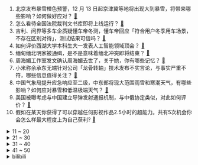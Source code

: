 1. 北京发布暴雪橙色预警，12 月 13 日起京津冀等地将出现大到暴雪，将带来哪些影响？如何做好应对？ [:link:](https://www.zhihu.com/question/634436506)
2. 怎么看待全国法院裁判文书库即将上线运行？ [:link:](https://www.zhihu.com/question/634352958)
3. 吉利、问界等多车企质疑懂车帝冬测，懂车帝回应「符合用户冬季用车场景，不存在区别对待」，测试结果可信吗？ [:link:](https://www.zhihu.com/question/634459503)
4. 如何评价西湖大学本科生大一发表人工智能领域顶会？ [:link:](https://www.zhihu.com/question/634397825)
5. 缅甸缅北明家被通缉，是不是意味着缅北冲突即将结束？ [:link:](https://www.zhihu.com/question/629924710)
6. 周海媚工作室发文确认周海媚去世了，关于她，你有哪些记忆？ [:link:](https://www.zhihu.com/question/634563294)
7. 小米称余承东无端针对公司「龙骨转轴」技术发布不实言论，与事实严重不符，哪些信息值得关注？ [:link:](https://www.zhihu.com/question/634459831)
8. 中国气象局提升应急响应至二级，中东部将现大范围雨雪和寒潮天气，有哪些影响？如何应对暴雪和低温极端天气？ [:link:](https://www.zhihu.com/question/634525947)
9. 美国被曝考虑与中国建立导弹发射通报机制，与中俄协定类似，对此如何评价？ [:link:](https://www.zhihu.com/question/634455639)
10. 假如在某天你获得了可以穿越任何影视作品2.5小时的超能力。共有5次机会你会怎么样最大程度上为自己获利? [:link:](https://www.zhihu.com/question/634230988)
<details>
<summary>11 ~ 20</summary>

11. 新冠变异株 JN.1 已在全球 12 国发现，多国快速蔓延，传染性、病症如何？ [:link:](https://www.zhihu.com/question/634487951)
12. 为什么Windows 11强制使用Microsoft账户登录的操作人人喊打？ [:link:](https://www.zhihu.com/question/533867947)
13. 时间总是不够用该怎么办？ [:link:](https://www.zhihu.com/question/634579442)
14. 因频繁洗手，瑞幸门店员工出现「烂手」情况，为何会出现这状况？如何解决该问题？手部受伤算工伤吗？ [:link:](https://www.zhihu.com/question/634442789)
15. 多地酒店资产易主，煤老板「围猎」房地产，分析人士称「他们或是中国最后一批煤老板了」，如何看待这一现象？ [:link:](https://www.zhihu.com/question/634317220)
16. 最新研究发现生两个孩子最有利于长寿，生育孩子越少或越多都会缩短寿命，哪些信息值得关注？ [:link:](https://www.zhihu.com/question/634437818)
17. 答主用 AI 开发游戏《完蛋！我被名场面包围了》，能带来什么启发？ [:link:](https://www.zhihu.com/question/634454424)
18. 蜀国灭亡后，张飞一家无人敢动，为什么关羽满门被杀？ [:link:](https://www.zhihu.com/question/499750018)
19. 为什么医学标志是“蛇杖”而不是“悬壶”？ [:link:](https://www.zhihu.com/question/473263689)
20. 著名女演员周海媚去世，曾饰演周芷若，她还有哪些角色和作品值得铭记？ [:link:](https://www.zhihu.com/question/634561534)
</details>
<details>
<summary>21 ~ 30</summary>

21. 城市遭遇暴风雪天气，作为居民，需要识别哪些潜在的危险并做好准备？ [:link:](https://www.zhihu.com/question/634284557)
22. Theshy春季赛休息和JackeyLove在2019年转会期的遭遇有何区别？对此如何评价？ [:link:](https://www.zhihu.com/question/634453943)
23. 暴风雪天气准备自驾出行，车辆需要做哪些准备？如果要储备一个出行应急包，可以加入哪些东西？ [:link:](https://www.zhihu.com/question/634284591)
24. 在就医期间，我会对医生产生不信任情绪吗，这正常吗？ [:link:](https://www.zhihu.com/question/633740553)
25. 不爱社交的i人真的适合走律师这条路吗？ [:link:](https://www.zhihu.com/question/626321024)
26. 如何才能找到自己如鱼得水的领域和天赋？ [:link:](https://www.zhihu.com/question/631695076)
27. 人工智能有哪些领域？ [:link:](https://www.zhihu.com/question/446176207)
28. 2023 年，你画过最满意的妆容是哪个？ [:link:](https://www.zhihu.com/question/633904477)
29. 请问供应链岗位是做什么的？ [:link:](https://www.zhihu.com/question/50835404)
30. 微信支付宣布上线 「 先学后付 」 服务，消费者可在确认上课后进行付款，将会带来哪些影响？ [:link:](https://www.zhihu.com/question/634508951)
</details>
<details>
<summary>31 ~ 40</summary>

31. 为什么红棕色系的口红更有秋冬的浪漫「氛围感」？ [:link:](https://www.zhihu.com/question/630322797)
32. 能留下你相册中最美的一张夜景吗? [:link:](https://www.zhihu.com/question/632431652)
33. 宠物得了重病，但我没钱医治，我应该怎么办？ [:link:](https://www.zhihu.com/question/633740582)
34. 如何通过运动提高基础代谢率？ [:link:](https://www.zhihu.com/question/631342470)
35. 该如何区分「职场PUA」和「领导真心为我好」？ [:link:](https://www.zhihu.com/question/633860924)
36. 如何看待阅文集团宣布将收购腾讯动漫相关资产？ [:link:](https://www.zhihu.com/question/634392804)
37. 可以分享一张你相册中的大海吗？ [:link:](https://www.zhihu.com/question/628184275)
38. 如何看待《新闻女王》中张家妍这个角色？ [:link:](https://www.zhihu.com/question/633997563)
39. S-WORKS 和 SPECIALIZED 有什么区别？ [:link:](https://www.zhihu.com/question/633414594)
40. 入职两天发现不适合想离职，需要向下家说明情况吗？ [:link:](https://www.zhihu.com/question/634248032)
</details>
<details>
<summary>41 ~ 50</summary>

41. 为什么宏观世界没有量子效应？ [:link:](https://www.zhihu.com/question/634184818)
42. 为什么曾经作为殖民地的城市消除殖民文化如此之难？ [:link:](https://www.zhihu.com/question/577098382)
43. 不少数据展示参与马拉松赛是中年人的狂欢，你身边跑步的人是这样吗？ [:link:](https://www.zhihu.com/question/630059648)
44. 美联储 12 月议息会议即将举行，降息预期升温催热金价，美联储降息会对全球经济带来哪些影响？ [:link:](https://www.zhihu.com/question/634504159)
45. 初婚人数持续走低，安徽丁集「婚纱生意」图变，老板们有的搞直播、外贸，有的开始做品牌，如何看待这一趋势？ [:link:](https://www.zhihu.com/question/634312346)
46. 《鬼灭之刃》中音柱为什么敢自己一个柱去杀上弦？ [:link:](https://www.zhihu.com/question/433228260)
47. EDG 官宣 Meiko 离队并加盟 TES，如何评价这笔转会期交易？ [:link:](https://www.zhihu.com/question/634528009)
48. 你身边热爱跑步的人都有哪些特征？ [:link:](https://www.zhihu.com/question/633414619)
49. 整天坐在办公室，该怎样减肥？ [:link:](https://www.zhihu.com/question/630265055)
50. 冬季开车你遇到过哪些问题？ [:link:](https://www.zhihu.com/question/632806129)
</details><details>
<summary>bilibili</summary>

</details>